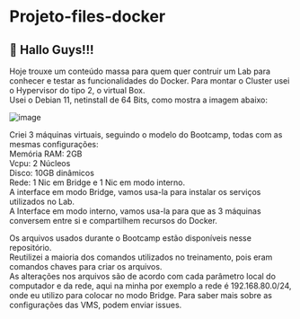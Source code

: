 # Projeto-files-docker

## 📍 Hallo Guys!!!

Hoje trouxe um conteúdo massa para quem quer contruir um Lab para conhecer e testar as funcionalidades do Docker.
Para montar o Cluster usei o Hypervisor do tipo 2, o virtual Box.  
Usei o Debian 11, netinstall de 64 Bits, como mostra a imagem abaixo:


![image](https://github.com/user-attachments/assets/19b62fe1-4ad6-485e-a06d-5d7f7e0cbe4f)


Criei 3 máquinas virtuais, seguindo o modelo do Bootcamp, todas com as mesmas configurações:  
Memória RAM: 2GB  
Vcpu: 2 Núcleos  
Disco: 10GB dinâmicos  
Rede: 1 Nic em Bridge e 1 Nic em modo interno.  
A interface em modo Bridge, vamos usa-la para instalar os serviços utilizados no Lab.  
A Interface em modo interno, vamos usa-la para que as 3 máquinas conversem entre si e compartilhem recursos do Docker.  


Os arquivos usados durante o Bootcamp estão disponíveis nesse repositório.  
Reutilizei a maioria dos comandos utilizados no treinamento, pois eram comandos chaves para criar os arquivos.  
As alterações nos arquivos são de acordo com cada parâmetro local do computador e da rede, aqui na minha por exemplo a rede é 192.168.80.0/24,
onde eu utilizo para colocar no modo Bridge.
Para saber mais sobre as configurações das VMS, podem enviar issues.
